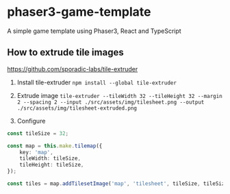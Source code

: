 # phaser3-game-template
A simple game template using Phaser3, React and TypeScript

## How to extrude tile images
https://github.com/sporadic-labs/tile-extruder

1. Install tile-extruder
`npm install --global tile-extruder`

2. Extrude image
`tile-extruder --tileWidth 32 --tileHeight 32 --margin 2 --spacing 2 --input ./src/assets/img/tilesheet.png --output ./src/assets/img/tilesheet-extruded.png`

3. Configure
```ts
const tileSize = 32;

const map = this.make.tilemap({
    key: 'map',
    tileWidth: tileSize,
    tileHeight: tileSize,
});

const tiles = map.addTilesetImage('map', 'tilesheet', tileSize, tileSize, 1, 2);
```
